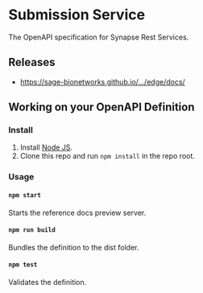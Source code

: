 # Submission Service

The OpenAPI specification for Synapse Rest Services.

## Releases
* https://sage-bionetworks.github.io/.../edge/docs/


## Working on your OpenAPI Definition

### Install

1. Install [Node JS](https://nodejs.org/).
2. Clone this repo and run `npm install` in the repo root.

### Usage

#### `npm start`

Starts the reference docs preview server.

#### `npm run build`

Bundles the definition to the dist folder.

#### `npm test`

Validates the definition.